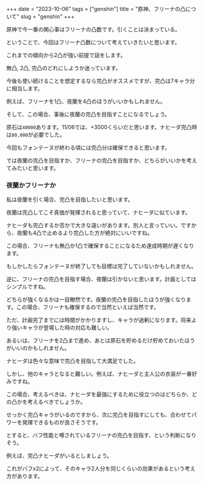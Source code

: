 +++
date = "2023-10-06"
tags = ["genshin"]
title = "原神、フリーナの凸について"
slug = "genshin"
+++

原神で今一番の関心事はフリーナの凸数です。引くことは決まっている。

ということで、今回はフリーナ凸数について考えていきたいと思います。

これまでの傾向から2凸が強い前提で話をします。

無凸, 2凸, 完凸のどれにしようか迷っています。

今後も使い続けることを想定するなら完凸がオススメですが、完凸は7キャラ分に相当します。

例えば、フリーナを1凸、夜蘭を4凸のほうがいいかもしれません。

そして、この場合、事後に夜蘭の完凸を目指すことになるでしょう。

原石は`40000`あります。11/06では、+3000くらいだと思います。ナヒーダ完凸時は`80,000`が必要でした。

今回もフォンテーヌが終わる頃には完凸分は確保できると思います。

では夜蘭の完凸を目指すか、フリーナの完凸を目指すか、どちらがいいかを考えてみたいと思います。

### 夜蘭かフリーナか

私は夜蘭を引く場合、完凸を目指したいと思います。

夜蘭は完凸してこそ真価が発揮されると思っていて、ナヒーダに似ています。

ナヒーダも完凸するか否かで大きな違いがあります。別人と言っていい。ですから、夜蘭も4凸で止めるより完凸した方が絶対にいいですね。

この場合、フリーナも無凸か1凸で確保することになるため達成時期が遅くなります。

もしかしたらフォンテーヌが終了しても目標は完了していないかもしれません。

逆に、フリーナの完凸を目指す場合、夜蘭は引かないと思います。計画としてはシンプルですね。

どちらが強くなるかは一目瞭然です。夜蘭の完凸を目指したほうが強くなります。この場合、フリーナも確保するので当然といえば当然です。

ただ、計画完了までには時間がかかりますし、キャラが過剰になります。将来より強いキャラが登場した時の対応も難しい。

あるいは、フリーナを2凸まで進め、あとは原石を貯めるだけ貯めておいたほうがいいのかもしれません。

ナヒーダは色々な意味で完凸を目指して大満足でした。

しかし、他のキャラとなると難しい。例えば、ナヒーダと主人公の衣装が一番好みですね。

この場合、考えるべきは、ナヒーダを最強にするために役立つのはどちらか、どの凸かを考えるべきでしょうか。

せっかく完凸キャラがいるのですから、次に完凸を目指すにしても、合わせてパワーを発揮できるものが良さそうです。

とすると、バフ性能と噂されているフリーナの完凸を目指す、という判断になりそう。

例えば、完凸ナヒーダがいるとしましょう。

これがバフx2によって、そのキャラ2人分を同じくらいの効果があるという考え方があります。

